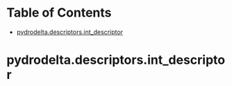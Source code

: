 # Table of Contents

* [pydrodelta.descriptors.int\_descriptor](#pydrodelta.descriptors.int_descriptor)

<a id="pydrodelta.descriptors.int_descriptor"></a>

# pydrodelta.descriptors.int\_descriptor

